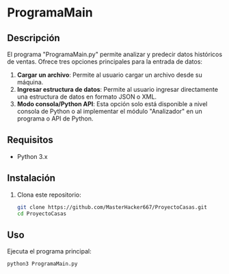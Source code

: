# ProgramaMain

## Descripción

El programa "ProgramaMain.py" permite analizar y predecir datos históricos de ventas. Ofrece tres opciones principales para la entrada de datos:

1. **Cargar un archivo**: Permite al usuario cargar un archivo desde su máquina.
2. **Ingresar estructura de datos**: Permite al usuario ingresar directamente una estructura de datos en formato JSON o XML.
3. **Modo consola/Python API**: Esta opción solo está disponible a nivel consola de Python o al implementar el módulo "Analizador" en un programa o API de Python.

## Requisitos

- Python 3.x

## Instalación

1. Clona este repositorio:
    ```bash
    git clone https://github.com/MasterHacker667/ProyectoCasas.git
    cd ProyectoCasas
    ```

## Uso

Ejecuta el programa principal:
```bash
python3 ProgramaMain.py
